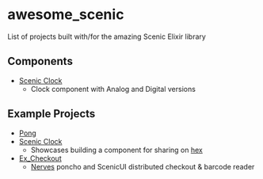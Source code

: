# awesome_scenic
List of projects built with/for the amazing Scenic Elixir library


## Components
- [Scenic Clock](https://github.com/boydm/scenic_clock)
  - Clock component with Analog and Digital versions

## Example Projects
- [Pong](https://github.com/nucleartide/scenic_pong)
- [Scenic Clock](https://github.com/boydm/scenic_clock)
  - Showcases building a component for sharing on [hex](https://hex.pm/packages/scenic_clock)
- [Ex_Checkout](https://github.com/civilcode/ex-checkout)
  - [Nerves](https://github.com/nerves-project/nerves) poncho and ScenicUI distributed checkout & barcode reader
